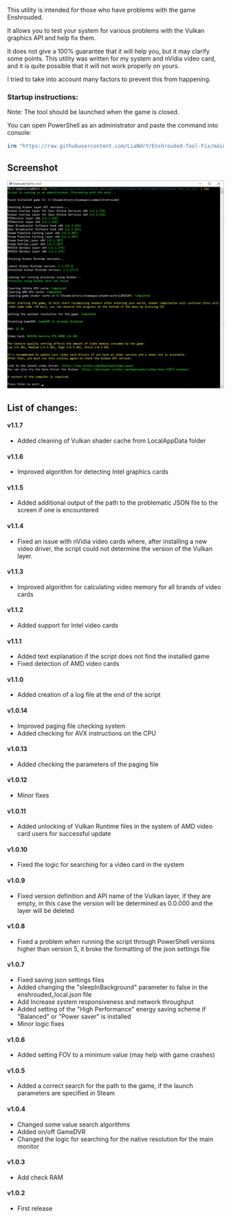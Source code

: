 This utility is intended for those who have problems with the game Enshrouded.

It allows you to test your system for various problems with the Vulkan graphics API and help fix them.

It does not give a 100% guarantee that it will help you, but it may clarify some points. This utility was written for my system and nVidia video card, and it is quite possible that it will not work properly on yours.

I tried to take into account many factors to prevent this from happening.


### Startup instructions:
Note: The tool should be launched when the game is closed.

You can open PowerShell as an administrator and paste the command into console:

```powershell
irm "https://raw.githubusercontent.com/LiaNdrY/Enshrouded-Tool-Fix/main/Enshrouded_Tool_Fix.ps1" | iex
```


## Screenshot

![App Screenshot](Images/Screen_01.jpg)

## List of changes:

#### v1.1.7

- Added cleaning of Vulkan shader cache from LocalAppData folder

#### v1.1.6

- Improved algorithm for detecting Intel graphics cards

#### v1.1.5

- Added additional output of the path to the problematic JSON file to the screen if one is encountered

#### v1.1.4

- Fixed an issue with nVidia video cards where, after installing a new video driver, the script could not determine the version of the Vulkan layer.

#### v1.1.3

- Improved algorithm for calculating video memory for all brands of video cards

#### v1.1.2

- Added support for Intel video cards

#### v1.1.1

- Added text explanation if the script does not find the installed game
- Fixed detection of AMD video cards

#### v1.1.0

- Added creation of a log file at the end of the script

#### v1.0.14

- Improved paging file checking system
- Added checking for AVX instructions on the CPU

#### v1.0.13

- Added сhecking the parameters of the paging file

#### v1.0.12

- Minor fixes

#### v1.0.11

- Added unlocking of Vulkan Runtime files in the system of AMD video card users for successful update

#### v1.0.10

- Fixed the logic for searching for a video card in the system

#### v1.0.9

- Fixed version definition and API name of the Vulkan layer, if they are empty, in this case the version will be determined as 0.0.000 and the layer will be deleted

#### v1.0.8

- Fixed a problem when running the script through PowerShell versions higher than version 5, it broke the formatting of the json settings file

#### v1.0.7

- Fixed saving json settings files
- Added changing the "sleepInBackground" parameter to false in the enshrouded_local.json file
- Add Increase system responsiveness and network throughput
- Added setting of the "High Performance" energy saving scheme if "Balanced" or "Power saver" is installed
- Minor logic fixes

#### v1.0.6

- Added setting FOV to a minimum value (may help with game crashes)

#### v1.0.5

- Added a correct search for the path to the game, if the launch parameters are specified in Steam

#### v1.0.4

- Changed some value search algorithms
- Added on/off GameDVR
- Changed the logic for searching for the native resolution for the main monitor

#### v1.0.3

- Add check RAM

#### v1.0.2

- First release
